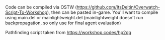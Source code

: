 Code can be compiled via OSTW (https://github.com/ItsDeltin/Overwatch-Script-To-Workshop), then can be pasted in-game.
You'll want to compile using main.del or mainlightweight.del (mainlightweight doesn't run backpropagation, so only use for final agent evaluation)

Pathfinding script taken from https://workshop.codes/hp2dg 
